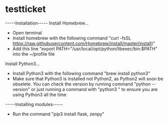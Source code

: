 # testticket
-----Installation-----
Install Homebrew...
- Open terminal
- Install homebrew with the following command "curl -fsSL https://raw.githubusercontent.com/Homebrew/install/master/install)"
- Add this line "export PATH="/usr/local/opt/python/libexec/bin:$PATH" into the ~/profile file

Install Python3...
- Install Python3 with the following command "brew install python3"
- Make sure that Python3 is installed not Python2, as Python2 will soon be obselete. You can check the version by running command "python --version" or just running a command with "python3 <command>" to ensure you are using Python3 all the time

-----Installing modules-----
- Run the command "pip3 install flask, zenpy"